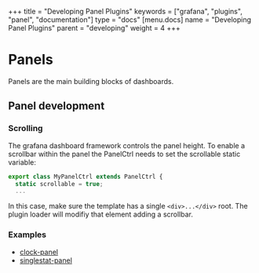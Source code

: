 +++
title = "Developing Panel Plugins"
keywords = ["grafana", "plugins", "panel", "documentation"]
type = "docs"
[menu.docs]
name = "Developing Panel Plugins"
parent = "developing"
weight = 4
+++


# Panels

Panels are the main building blocks of dashboards.

## Panel development


### Scrolling
The grafana dashboard framework controls the panel height.  To enable a scrollbar within the panel the PanelCtrl needs to set the scrollable static variable:

```javascript
export class MyPanelCtrl extends PanelCtrl {
  static scrollable = true;
  ...
```

In this case, make sure the template has a single `<div>...</div>` root.  The plugin loader will modifiy that element adding a scrollbar.



### Examples

- [clock-panel](https://github.com/grafana/clock-panel)
- [singlestat-panel](https://github.com/grafana/grafana/blob/master/public/app/plugins/panel/singlestat/module.ts)

